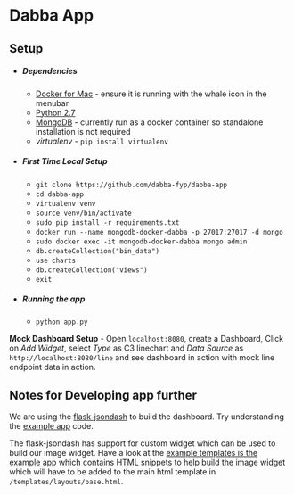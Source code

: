 # Dabba App

## Setup
* ##### Dependencies
    * [Docker for Mac](https://download.docker.com/mac/stable/Docker.dmg) - ensure it is running with the whale icon in the menubar
    * [Python 2.7](https://www.python.org/download/releases/2.7/)
    * [MongoDB](https://www.mongodb.com/) - currently run as a docker container so standalone installation is not required
    * *virtualenv* - `pip install virtualenv`

* ##### First Time Local Setup
    * `git clone https://github.com/dabba-fyp/dabba-app`
    * `cd dabba-app`
    * `virtualenv venv`
    * `source venv/bin/activate`
    * `sudo pip install -r requirements.txt`
    * `docker run --name mongodb-docker-dabba -p 27017:27017 -d mongo`
    * `sudo docker exec -it mongodb-docker-dabba mongo admin`
    * `db.createCollection("bin_data")`
    * `use charts`
    * `db.createCollection("views")`
    * `exit`
* ##### Running the app
    * `python app.py`

**Mock Dashboard Setup** - Open `localhost:8080`, create a Dashboard, Click on *Add Widget*, select *Type* as C3 linechart and *Data Source* as `http://localhost:8080/line` and see dashboard in action with mock line endpoint data in action.

## Notes for Developing app further

We are using the [flask-jsondash](https://github.com/christabor/flask_jsondash) to build the dashboard. Try understanding the [example app](https://github.com/christabor/flask_jsondash/tree/master/example_app) code.

The flask-jsondash has support for custom widget which can be used to build our image widget. Have a look at the [example templates is the example app](https://github.com/christabor/flask_jsondash/tree/master/example_app/templates/examples) which contains HTML snippets to help build the image widget which will have to be added to the main html template in `/templates/layouts/base.html`.

